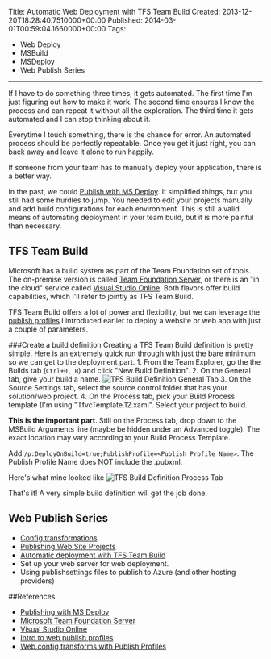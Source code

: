 Title: Automatic Web Deployment with TFS Team Build
Created: 2013-12-20T18:28:40.7510000+00:00
Published: 2014-03-01T00:59:04.1660000+00:00
Tags: 
 - Web Deploy
 - MSBuild
 - MSDeploy
 - Web Publish Series
---
If I have to do something three times, it gets automated. The first time I'm just figuring out how to make it work. The second time ensures I know the process and can repeat it without all the exploration. The third time it gets automated and I can stop thinking about it.

Everytime I touch something, there is the chance for error. An automated process should be perfectly repeatable. Once you get it just right, you can back away and leave it alone to run happily.

If someone from your team has to manually deploy your application, there is a better way.

In the past, we could [Publish with MS Deploy][Chris Kadel]. It simplified things, but you still had some hurdles to jump. You needed to edit your projects manually and add build configurations for each environment. This is still a valid means of automating deployment in your team build, but it is more painful than necessary.

## TFS Team Build
Microsoft has a build system as part of the Team Foundation set of tools. The on-premise version is called [Team Foundation Server][TFS], or there is an "in the cloud" service called [Visual Studio Online][VSOnline]. Both flavors offer build capabilities, which I'll refer to jointly as TFS Team Build.

TFS Team Build offers a lot of power and flexibility, but we can leverage the [publish profiles][Publish Profiles] I introduced earlier to deploy a website or web app with just a couple of parameters.

###Create a build definition
Creating a TFS Team Build definition is pretty simple. Here is an extremely quick run through with just the bare minimum so we can get to the deployment part.
1\. From the Team Explorer, go the the Builds tab (`Ctrl+0, B`) and click "New Build Definition".
2\. On the General tab, give your build a name.
![TFS Build Definition General Tab](/content/images/2014/Mar/Build_General_Tab.PNG)
3\. On the Source Settings tab, select the source control folder that has your solution/web project. 
4\. On the Process tab, pick your Build Process template (I'm using "TfvcTemplate.12.xaml". Select your project to build.

**This is the important part**. Still on the Process tab, drop down to the MSBuild Arguments line (maybe be hidden under an Advanced toggle).  The exact location may vary according to your Build Process Template.

Add `/p:DeployOnBuild=true;PublishProfile=<Publish Profile Name>`. The Publish Profile Name does NOT include the .pubxml.

Here's what mine looked like 
![TFS Build Definition Process Tab](/content/images/2014/Mar/Build_Process_Tab.PNG)

That's it! A very simple build definition will get the job done.

## Web Publish Series
+ [Config transformations](http://awaitwisdom.com/publish-profile-config-transform/) 
+ [Publishing Web Site Projects](http://awaitwisdom.com/publishing-website-projects)
+ [Automatic deployment with TFS Team Build](http://awaitwisdom.com/automatic-web-deployment-with-tfs-team-build)
+ Set up your web server for web deployment.
+ Using publishsettings files to publish to Azure (and other hosting providers)

##References
* [Publishing with MS Deploy][Chris Kadel]
* [Microsoft Team Foundation Server][TFS]
* [Visual Studio Online][VSOnline]
* [Intro to web publish profiles][Publish Profiles]
* [Web.config transforms with Publish Profiles][Web.config transforms]

[Chris Kadel]:http://chriskadel.com/2013/03/using-tfs-to-build-and-deploy-during-the-build-process-with-ms-deploy/
[TFS]:http://msdn.microsoft.com/en-us/vstudio/ff637362.aspx
[VSOnline]:http://www.visualstudio.com/products/visual-studio-online-overview-vs
[Publish Profiles]:http://awaitwisdom.com/intro-to-web-publish-profiles/
[Web.config transforms]:http://awaitwisdom.com/publish-profile-config-transform/